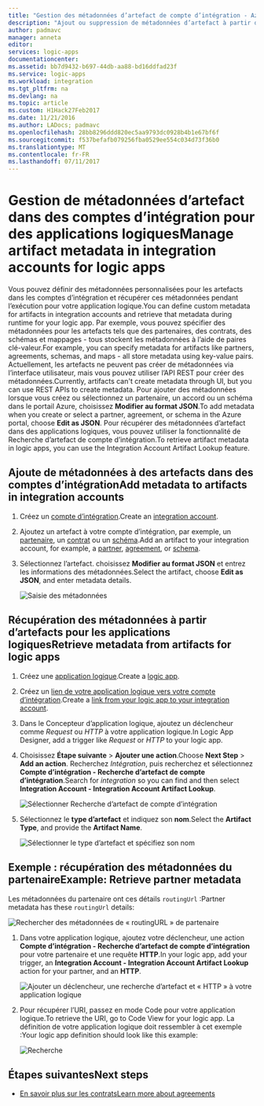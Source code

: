 ```yaml
---
title: "Gestion des métadonnées d’artefact de compte d’intégration - Azure Logic Apps | Microsoft Docs"
description: "Ajout ou suppression de métadonnées d’artefact à partir de comptes d’intégration pour Azure Logic Apps"
author: padmavc
manager: anneta
editor: 
services: logic-apps
documentationcenter: 
ms.assetid: bb7d9432-b697-44db-aa88-bd16ddfad23f
ms.service: logic-apps
ms.workload: integration
ms.tgt_pltfrm: na
ms.devlang: na
ms.topic: article
ms.custom: H1Hack27Feb2017
ms.date: 11/21/2016
ms.author: LADocs; padmavc
ms.openlocfilehash: 28bb8296ddd820ec5aa9793dc0928b4b1e67bf6f
ms.sourcegitcommit: f537befafb079256fba0529ee554c034d73f36b0
ms.translationtype: MT
ms.contentlocale: fr-FR
ms.lasthandoff: 07/11/2017
---
```

# <a name="manage-artifact-metadata-in-integration-accounts-for-logic-apps"></a><span data-ttu-id="b19a7-103">Gestion de métadonnées d’artefact dans des comptes d’intégration pour des applications logiques</span><span class="sxs-lookup"><span data-stu-id="b19a7-103">Manage artifact metadata in integration accounts for logic apps</span></span>

<span data-ttu-id="b19a7-104">Vous pouvez définir des métadonnées personnalisées pour les artefacts dans les comptes d’intégration et récupérer ces métadonnées pendant l’exécution pour votre application logique.</span><span class="sxs-lookup"><span data-stu-id="b19a7-104">You can define custom metadata for artifacts in integration accounts and retrieve that metadata during runtime for your logic app.</span></span> <span data-ttu-id="b19a7-105">Par exemple, vous pouvez spécifier des métadonnées pour les artefacts tels que des partenaires, des contrats, des schémas et mappages - tous stockent les métadonnées à l’aide de paires clé-valeur.</span><span class="sxs-lookup"><span data-stu-id="b19a7-105">For example, you can specify metadata for artifacts like partners, agreements, schemas, and maps - all store metadata using key-value pairs.</span></span> <span data-ttu-id="b19a7-106">Actuellement, les artefacts ne peuvent pas créer de métadonnées via l’interface utilisateur, mais vous pouvez utiliser l’API REST pour créer des métadonnées.</span><span class="sxs-lookup"><span data-stu-id="b19a7-106">Currently, artifacts can't create metadata through UI, but you can use REST APIs to create metadata.</span></span> <span data-ttu-id="b19a7-107">Pour ajouter des métadonnées lorsque vous créez ou sélectionnez un partenaire, un accord ou un schéma dans le portail Azure, choisissez **Modifier au format JSON**.</span><span class="sxs-lookup"><span data-stu-id="b19a7-107">To add metadata when you create or select a partner, agreement, or schema in the Azure portal, choose **Edit as JSON**.</span></span> <span data-ttu-id="b19a7-108">Pour récupérer des métadonnées d’artefact dans des applications logiques, vous pouvez utiliser la fonctionnalité de Recherche d’artefact de compte d’intégration.</span><span class="sxs-lookup"><span data-stu-id="b19a7-108">To retrieve artifact metadata in logic apps, you can use the Integration Account Artifact Lookup feature.</span></span>

## <a name="add-metadata-to-artifacts-in-integration-accounts"></a><span data-ttu-id="b19a7-109">Ajoute de métadonnées à des artefacts dans des comptes d’intégration</span><span class="sxs-lookup"><span data-stu-id="b19a7-109">Add metadata to artifacts in integration accounts</span></span>

1. <span data-ttu-id="b19a7-110">Créez un [compte d’intégration](logic-apps-enterprise-integration-create-integration-account.md).</span><span class="sxs-lookup"><span data-stu-id="b19a7-110">Create an [integration account](logic-apps-enterprise-integration-create-integration-account.md).</span></span>

2. <span data-ttu-id="b19a7-111">Ajoutez un artefact à votre compte d’intégration, par exemple, un [partenaire](logic-apps-enterprise-integration-partners.md#how-to-create-a-partner), un [contrat](logic-apps-enterprise-integration-agreements.md#how-to-create-agreements) ou un [schéma](logic-apps-enterprise-integration-schemas.md).</span><span class="sxs-lookup"><span data-stu-id="b19a7-111">Add an artifact to your integration account, for example, a [partner](logic-apps-enterprise-integration-partners.md#how-to-create-a-partner), [agreement](logic-apps-enterprise-integration-agreements.md#how-to-create-agreements), or [schema](logic-apps-enterprise-integration-schemas.md).</span></span>

3.  <span data-ttu-id="b19a7-112">Sélectionnez l’artefact. choisissez **Modifier au format JSON** et entrez les informations des métadonnées.</span><span class="sxs-lookup"><span data-stu-id="b19a7-112">Select the artifact, choose **Edit as JSON**, and enter metadata details.</span></span>

    ![Saisie des métadonnées](media/logic-apps-enterprise-integration-metadata/image1.png)

## <a name="retrieve-metadata-from-artifacts-for-logic-apps"></a><span data-ttu-id="b19a7-114">Récupération des métadonnées à partir d’artefacts pour les applications logiques</span><span class="sxs-lookup"><span data-stu-id="b19a7-114">Retrieve metadata from artifacts for logic apps</span></span>

1. <span data-ttu-id="b19a7-115">Créez une [application logique](logic-apps-create-a-logic-app.md).</span><span class="sxs-lookup"><span data-stu-id="b19a7-115">Create a [logic app](logic-apps-create-a-logic-app.md).</span></span>

2. <span data-ttu-id="b19a7-116">Créez un [lien de votre application logique vers votre compte d’intégration](logic-apps-enterprise-integration-create-integration-account.md#link-an-integration-account-to-a-logic-app).</span><span class="sxs-lookup"><span data-stu-id="b19a7-116">Create a [link from your logic app to your integration account](logic-apps-enterprise-integration-create-integration-account.md#link-an-integration-account-to-a-logic-app).</span></span> 

3. <span data-ttu-id="b19a7-117">Dans le Concepteur d’application logique, ajoutez un déclencheur comme *Request* ou *HTTP* à votre application logique.</span><span class="sxs-lookup"><span data-stu-id="b19a7-117">In Logic App Designer, add a trigger like *Request* or *HTTP* to your logic app.</span></span>

4.  <span data-ttu-id="b19a7-118">Choisissez **Étape suivante** > **Ajouter une action**.</span><span class="sxs-lookup"><span data-stu-id="b19a7-118">Choose **Next Step** > **Add an action**.</span></span> <span data-ttu-id="b19a7-119">Recherchez *Intégration*, puis recherchez et sélectionnez **Compte d’intégration - Recherche d’artefact de compte d’intégration**.</span><span class="sxs-lookup"><span data-stu-id="b19a7-119">Search for *integration* so you can find and then select **Integration Account - Integration Account Artifact Lookup**.</span></span>

    ![Sélectionner Recherche d’artefact de compte d’intégration](media/logic-apps-enterprise-integration-metadata/image2.png)

5. <span data-ttu-id="b19a7-121">Sélectionnez le **type d’artefact** et indiquez son **nom**.</span><span class="sxs-lookup"><span data-stu-id="b19a7-121">Select the **Artifact Type**, and provide the **Artifact Name**.</span></span>

    ![Sélectionner le type d’artefact et spécifiez son nom](media/logic-apps-enterprise-integration-metadata/image3.png)

## <a name="example-retrieve-partner-metadata"></a><span data-ttu-id="b19a7-123">Exemple : récupération des métadonnées du partenaire</span><span class="sxs-lookup"><span data-stu-id="b19a7-123">Example: Retrieve partner metadata</span></span>

<span data-ttu-id="b19a7-124">Les métadonnées du partenaire ont ces détails `routingUrl` :</span><span class="sxs-lookup"><span data-stu-id="b19a7-124">Partner metadata has these `routingUrl` details:</span></span>

![Rechercher des métadonnées de « routingURL » de partenaire](media/logic-apps-enterprise-integration-metadata/image6.png)

1. <span data-ttu-id="b19a7-126">Dans votre application logique, ajoutez votre déclencheur, une action **Compte d’intégration - Recherche d’artefact de compte d’intégration** pour votre partenaire et une requête **HTTP**.</span><span class="sxs-lookup"><span data-stu-id="b19a7-126">In your logic app, add your trigger, an **Integration Account - Integration Account Artifact Lookup** action for your partner, and an **HTTP**.</span></span>

    ![Ajouter un déclencheur, une recherche d’artefact et « HTTP » à votre application logique](media/logic-apps-enterprise-integration-metadata/image4.png)

2. <span data-ttu-id="b19a7-128">Pour récupérer l’URI, passez en mode Code pour votre application logique.</span><span class="sxs-lookup"><span data-stu-id="b19a7-128">To retrieve the URI, go to Code View for your logic app.</span></span> <span data-ttu-id="b19a7-129">La définition de votre application logique doit ressembler à cet exemple :</span><span class="sxs-lookup"><span data-stu-id="b19a7-129">Your logic app definition should look like this example:</span></span>

    ![Recherche](media/logic-apps-enterprise-integration-metadata/image5.png)


## <a name="next-steps"></a><span data-ttu-id="b19a7-131">Étapes suivantes</span><span class="sxs-lookup"><span data-stu-id="b19a7-131">Next steps</span></span>
* [<span data-ttu-id="b19a7-132">En savoir plus sur les contrats</span><span class="sxs-lookup"><span data-stu-id="b19a7-132">Learn more about agreements</span></span>](logic-apps-enterprise-integration-agreements.md "Découvrez les contrats d’intégration d’entreprise")  
